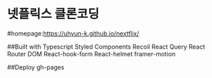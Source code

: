 # 넷플릭스 클론코딩 
#homepage:https://uhyun-k.github.io/nextflix/

##Built with
Typescript
Styled Components
Recoil
React Query
React Router DOM
React-hook-form
React-helmet
framer-motion


##Deploy
gh-pages

